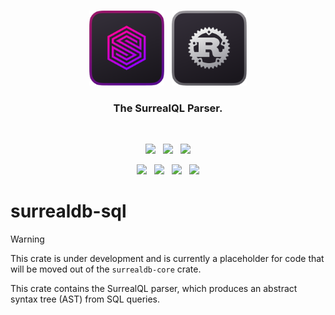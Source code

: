 <br>

<p align="center">
    <img width=120 src="https://raw.githubusercontent.com/surrealdb/icons/main/surreal.svg" />
    &nbsp;
    <img width=120 src="https://raw.githubusercontent.com/surrealdb/icons/main/rust.svg" />
</p>

<h3 align="center">The SurrealQL Parser.</h3>

<br>

<p align="center">
    <a href="https://docs.rs/surrealdb-sql/latest/surrealdb_sql/"><img src="https://img.shields.io/badge/docs.rs-view-f4c153.svg?style=flat-square"></a>
    &nbsp;
	<a href="https://crates.io/crates/surrealdb-sql"><img src="https://img.shields.io/crates/v/surrealdb-sql?color=dca282&style=flat-square"></a>
	&nbsp;
	<a href="https://crates.io/crates/surrealdb-sql"><img src="https://img.shields.io/crates/d/surrealdb-sql?style=flat-square"></a>
</p>

<p align="center">
    <a href="https://surrealdb.com/discord"><img src="https://img.shields.io/discord/902568124350599239?label=discord&style=flat-square&color=5a66f6"></a>
    &nbsp;
    <a href="https://twitter.com/surrealdb"><img src="https://img.shields.io/badge/x-follow_us-000000.svg?style=flat-square"></a>
    &nbsp;
    <a href="https://www.linkedin.com/company/surrealdb/"><img src="https://img.shields.io/badge/linkedin-connect_with_us-0a66c2.svg?style=flat-square"></a>
    &nbsp;
    <a href="https://www.youtube.com/@surrealdb"><img src="https://img.shields.io/badge/youtube-subscribe-fc1c1c.svg?style=flat-square"></a>
</p>

# surrealdb-sql

> [!WARNING]
> This crate is under development and is currently a placeholder for code that will be moved out of
> the `surrealdb-core` crate. 

This crate contains the SurrealQL parser, which produces an abstract syntax tree (AST) from SQL queries.
